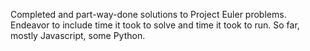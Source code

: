Completed and part-way-done solutions to Project Euler problems.
Endeavor to include time it took to solve and time it took to run.
So far, mostly Javascript, some Python.
